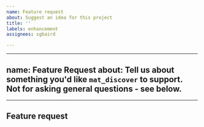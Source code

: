 ```yaml
---
name: Feature request
about: Suggest an idea for this project
title: ''
labels: enhancement
assignees: sgbaird

---
```


<!-- modified from https://github.com/numba/numba/edit/master/.github/ISSUE_TEMPLATE/Feature_request.md -->
---
name: Feature Request
about: Tell us about something you'd like `mat_discover` to support. Not for asking general questions - see below.
---

---

<!--
Thanks for opening an issue! Please first ensure that there is no other issue present that already describes the issue you have (search at https://github.com/sparks-baird/mat_discover/issues?&q=is%3Aissue).
-->

## Feature request

<!--Please include details of the feature you would like to see, why you would like to see it/the use case.-->

